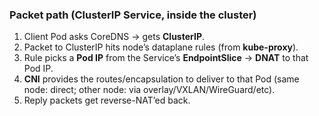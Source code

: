 ### Packet path (ClusterIP Service, inside the cluster)

1. Client Pod asks CoreDNS → gets **ClusterIP**.
2. Packet to ClusterIP hits node’s dataplane rules (from **kube-proxy**).
3. Rule picks a **Pod IP** from the Service’s **EndpointSlice** → **DNAT** to that Pod IP.
4. **CNI** provides the routes/encapsulation to deliver to that Pod (same node: direct; other node: via overlay/VXLAN/WireGuard/etc).
5. Reply packets get reverse-NAT’ed back.